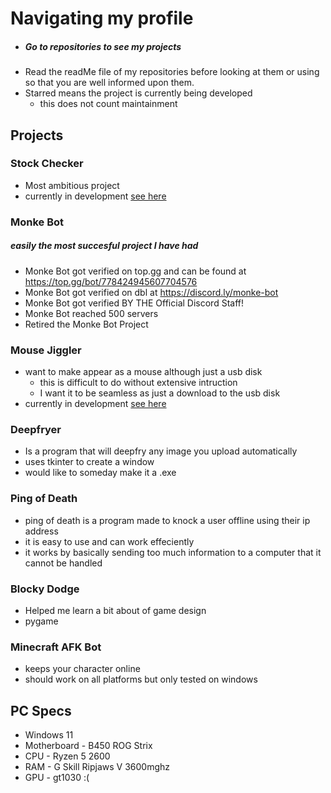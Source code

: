 # Navigating my profile
- ##### Go to repositories to see my projects
- Read the readMe file of my repositories before looking at them or using so that you are well informed upon them.
- Starred means the project is currently being developed
  - this does not count maintainment

## Projects

### Stock Checker
 - Most ambitious project
 - currently in development [see here](https://github.com/cmcejas/stock-checker)

### Monke Bot
##### easily the most succesful project I have had
 - Monke Bot got verified on top.gg and can be found at https://top.gg/bot/778424945607704576
 - Monke Bot got verified on dbl at https://discord.ly/monke-bot
 - Monke Bot got verified BY THE Official Discord Staff!
 - Monke Bot reached 500 servers
 - Retired the Monke Bot Project

### Mouse Jiggler
 - want to make appear as a mouse although just a usb disk
   - this is difficult to do without extensive intruction
   - I want it to be seamless as just a download to the usb disk
 - currently in development [see here](https://github.com/cmcejas/Mouse-Jiggler)

### Deepfryer
 - Is a program that will deepfry any image you upload automatically
 - uses tkinter to create a window
 - would like to someday make it a .exe

### Ping of Death
- ping of death is a program made to knock a user offline using their ip address
- it is easy to use and can work effeciently
- it works by basically sending too much information to a computer that it cannot be handled

### Blocky Dodge
 - Helped me learn a bit about of game design
 - pygame

### Minecraft AFK Bot
 - keeps your character online
 - should work on all platforms but only tested on windows

PC Specs
-
 - Windows 11
 - Motherboard - B450 ROG Strix
 - CPU - Ryzen 5 2600
 - RAM -  G Skill Ripjaws V 3600mghz
 - GPU - gt1030 :(
